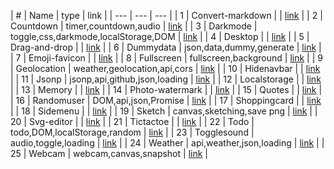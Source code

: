 | # | Name | type | link |
| --- | --- | --- |
| 1 | Convert-markdown |  | [link](docs/convert-markdown) |
| 2 | Countdown | timer,countdown,audio | [link](docs/countdown) |
| 3 | Darkmode | toggle,css,darkmode,localStorage,DOM | [link](docs/darkmode) |
| 4 | Desktop |  | [link](docs/desktop) |
| 5 | Drag-and-drop |  | [link](docs/drag-and-drop) |
| 6 | Dummydata | json,data,dummy,generate | [link](docs/dummydata) |
| 7 | Emoji-favicon |  | [link](docs/emoji-favicon) |
| 8 | Fullscreen | fullscreen,background | [link](docs/fullscreen) |
| 9 | Geolocation | weather,geolocation,api,cors | [link](docs/geolocation) |
| 10 | Hidenavbar |  | [link](docs/hidenavbar) |
| 11 | Jsonp | jsonp,api,github,json,loading | [link](docs/jsonp) |
| 12 | Localstorage |  | [link](docs/localstorage) |
| 13 | Memory |  | [link](docs/memory) |
| 14 | Photo-watermark |  | [link](docs/photo-watermark) |
| 15 | Quotes |  | [link](docs/quotes) |
| 16 | Randomuser | DOM,api,json,Promise | [link](docs/randomuser) |
| 17 | Shoppingcard |  | [link](docs/shoppingcard) |
| 18 | Sidemenu |  | [link](docs/sidemenu) |
| 19 | Sketch | canvas,sketching,save png | [link](docs/sketch) |
| 20 | Svg-editor |  | [link](docs/svg-editor) |
| 21 | Tictactoe |  | [link](docs/tictactoe) |
| 22 | Todo | todo,DOM,localStorage,random | [link](docs/todo) |
| 23 | Togglesound | audio,toggle,loading | [link](docs/togglesound) |
| 24 | Weather | api,weather,json,loading | [link](docs/weather) |
| 25 | Webcam | webcam,canvas,snapshot | [link](docs/webcam) |
